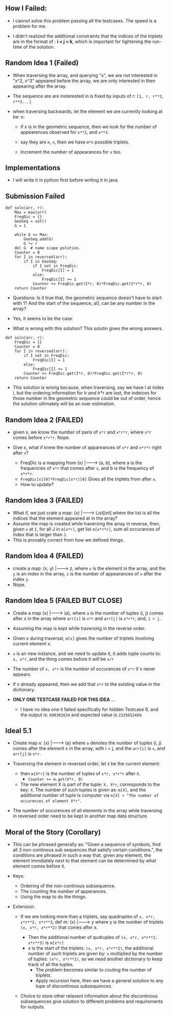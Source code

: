 ## How I Failed:

* I cannot solve this problem passing all the testcases. The speed is a problem for me.

* I didn't realized the additional constraints that the indices of the triplets are in the format of
: **i < j < k**, which is important for tightening the run-time of the solution.

## Random Idea 1 (Failed)

* When traversing the array, and querying "x", we are not interested in "x^2, x^3" appeared before the array, we are
only interested in then appearing after the array.

* The sequence are are insterested in is fixed by inputs of r: `[1, r, r**2, r**3...]`.

* when traversing backwards, let the element we are currently looking at be: x:

  * if x is in the geometric sequence, then we look for the number of appearences observed for `x**2`, and `x**3`.

  * say they are `m`, `n`, then we have `m*n` possible triplets.

  * Increment the number of appearances for `x` too.

## Implementations

* I will write it in python first before writing it in java.

## Submission Failed

```
def soln(arr, r):
    Max = max(arr)
    FreqDic = {}
    GeoSeq = set()
    G = 1

    while G <= Max:
        GeoSeq.add(G)
        G *= r
    del G  # name scape polution.
    Counter = 0
    for I in reversed(arr):
        if I in GeoSeq:
            if I not in FreqDic:
                FreqDic[I] = 1
            else:
                FreqDic[I] += 1
            Counter += FreqDic.get(I*r, 0)*FreqDic.get(I*r*r, 0)
    return Counter
```

* Questions: Is it true that, the geometric sequence doesn't have to start with 1? And the start of the sequence, a0,
can be any number in the array?

* Yes, it seems to be the case.

* What is wrong with this solution? This solutin gives the wrong answers.

```
def soln(arr, r):
    FreqDic = {}
    Counter = 0
    for I in reversed(arr):
        if I not in FreqDic:
            FreqDic[I] = 1
        else:
            FreqDic[I] += 1
        Counter += FreqDic.get(I*r, 0)*FreqDic.get(I*r*r, 0)
    return Counter
```

* This solution is wrong because, when traversing, say we have I at index i, but the ordering information for
I*r and I*r*r are lost, the indeices for those number in the geometric sequence could be out of order,
hence the solution ultimately will be an over estimation.

## Random Idea 2 (FAILED)

* given x, we know the number of paris of `x*r` and `x*r*r`, where `x*r` comes before `x*r*r`. Nope.

* Give x, what if knew the number of appareances of `x*r` and `x*r*r` right after `x`?
  * FreqDic is a mapping from (x) |---> (a, b), where a is the frequencies of `x*r` that comes after `x`, and b is the
  frequency of `x*r*r`.
  * `FreqDic[x][0]*FreqDic[x*r][0]` Gives all the triplets from after `x`.
  * How to update?

## Random Idea 3 (FAILED)

* What if, we just crate a map: (x) |---> List[int] where the list is all the indices that the element appeared at in the
array?
* Assume the map is created while traversing the array in reverse, then, given `x` at `I`, for all J in `m[x*r]`, get
list `m[x*r*r]`, sum all occurances of index that is larger than `J`.
* This is provably correct from how we defined things.

## Random Idea 4 (FAILED)

* create a map: (x, y) |---> z, where `x` is the element in the array, and the `y` is an index in the array, `z` is the
number of appearances of `x` after the index `y`.
* Nope.

## Random Idea 5 (FAILED BUT CLOSE)

* Create a map (x) |---> (a), where `a` is the number of tuples (i, j) comes after x in the array where `arr[i]` is `x*r`
and `arr[j]` is `x*r*r`, and, `i < j`.

* Assuming the map is kept while traversing in the reverse order.

* Given x during traversal, `m[x]` gives the number of triplets involving current element x.

* `x` is an new instance, and we need to update it, it adds tuple counts to: `x, x*r`, and the thing comes before it
will be `x/r`

 * The number of `x, x*r` is the number of occurances of `x*r` if x never appears.

 * if x already appeared, then we add that `x*r` to the existing value in the dictionary.

* **ONLY ONE TESTCASE FAILED FOR THIS IDEA** ...
  * I have no idea one it failed specifically for hidden Testcase 6, and the output is: `690302634` and expected
  value is `2325652489`.

## Ideal 5.1

* Create map `m`: (x) |---> (a) where `a` denotes the number of tuples (i, j) comes after the element x in the array, with
i < j, and the `arr[i]` is `x`, and `arr[j]` is `x*r`.

* Traversing the element in reversed order, let `X` be the current element:
  * then `m[X*r]` is the number of tuples of `x*r, x*r*r` after `X`.
    * `Counter += m.get(X*r, 0)`
  * The new element X is part of the tuple: `X, X*r`, corresponds to the key: `X`. The number of such tuples is given
  as: `m[X]`, and the additional number of tuple is computer via `m[X] + "The number of occurences of element X*r"`.

* The number of occurences of all elements in the array while traversing in reversed order need to be kept in another
map data structure.

## Moral of the Story (Corollary)

* This can be phrased generally as: "Given a sequence of symbols, find all 3 non-continous sub sequences that satisfy
certain conditions.", the conditions are phrased in such a way that, given any element, the element immdiately next
to that element can be determined by what element comes before it.

* Keys:
  * Ordering of the non-continous subsequence.
  * The counting the number of apperances.
  * Using the map to do the things.

* Extension:
  * If we are looking more than a triplets, say quadruples of `x, x*r, x*r**2, x*r**3`, def m: (x) |---> y where y is
  the number of triplets `(x, x*r, x*r**2)` that comes after x.
    * Then the additional number of qudruples of `(x, x*r, x*r**2, x*r**3)` is `m[x*r]`
    * x is the start of the triplets: `(x, x*r, x*r**2)`, the additional number of such triplets are given by:
    `x` multiplied by the number of tuples: `(x*r, x*r**2)`, so we need another dictionary to keep track of all the
    tuples.
      * The problem becomes similar to couting the number of triplets.
      * Apply recursion here, then we have a general solution to any tupe of discontinous subsequences.

  * Choice to store other relavent information about the discontinous subsequences give solution to different 
  problems and requirements for outputs.